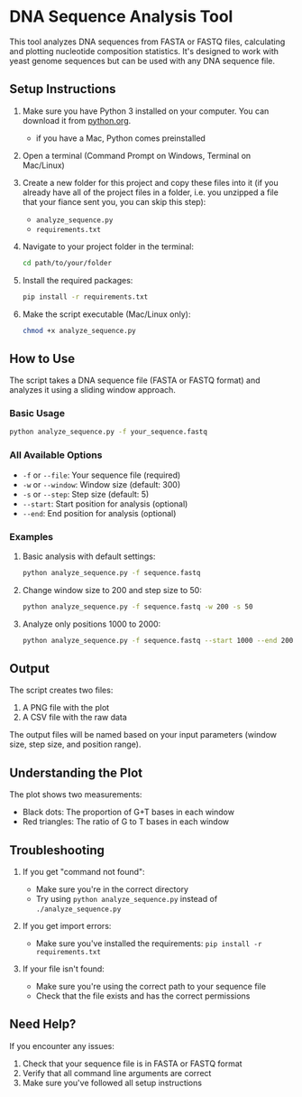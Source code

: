 # DNA Sequence Analysis Tool

This tool analyzes DNA sequences from FASTA or FASTQ files, calculating and plotting nucleotide composition statistics. It's designed to work with yeast genome sequences but can be used with any DNA sequence file.

## Setup Instructions

1. Make sure you have Python 3 installed on your computer. You can download it from [python.org](https://python.org).
   - if you have a Mac, Python comes preinstalled

2. Open a terminal (Command Prompt on Windows, Terminal on Mac/Linux)

3. Create a new folder for this project and copy these files into it (if you already have all of the project files in a folder, i.e. you unzipped a file that your fiance sent you, you can skip this step):
   - `analyze_sequence.py`
   - `requirements.txt`

4. Navigate to your project folder in the terminal:
   ```bash
   cd path/to/your/folder
   ```

5. Install the required packages:
   ```bash
   pip install -r requirements.txt
   ```

6. Make the script executable (Mac/Linux only):
   ```bash
   chmod +x analyze_sequence.py
   ```

## How to Use

The script takes a DNA sequence file (FASTA or FASTQ format) and analyzes it using a sliding window approach.

### Basic Usage

```bash
python analyze_sequence.py -f your_sequence.fastq
```

### All Available Options

- `-f` or `--file`: Your sequence file (required)
- `-w` or `--window`: Window size (default: 300)
- `-s` or `--step`: Step size (default: 5)
- `--start`: Start position for analysis (optional)
- `--end`: End position for analysis (optional)

### Examples

1. Basic analysis with default settings:
   ```bash
   python analyze_sequence.py -f sequence.fastq
   ```

2. Change window size to 200 and step size to 50:
   ```bash
   python analyze_sequence.py -f sequence.fastq -w 200 -s 50
   ```

3. Analyze only positions 1000 to 2000:
   ```bash
   python analyze_sequence.py -f sequence.fastq --start 1000 --end 2000
   ```

## Output

The script creates two files:
1. A PNG file with the plot
2. A CSV file with the raw data

The output files will be named based on your input parameters (window size, step size, and position range).

## Understanding the Plot

The plot shows two measurements:
- Black dots: The proportion of G+T bases in each window
- Red triangles: The ratio of G to T bases in each window

## Troubleshooting

1. If you get "command not found":
   - Make sure you're in the correct directory
   - Try using `python analyze_sequence.py` instead of `./analyze_sequence.py`

2. If you get import errors:
   - Make sure you've installed the requirements: `pip install -r requirements.txt`

3. If your file isn't found:
   - Make sure you're using the correct path to your sequence file
   - Check that the file exists and has the correct permissions

## Need Help?

If you encounter any issues:
1. Check that your sequence file is in FASTA or FASTQ format
2. Verify that all command line arguments are correct
3. Make sure you've followed all setup instructions
